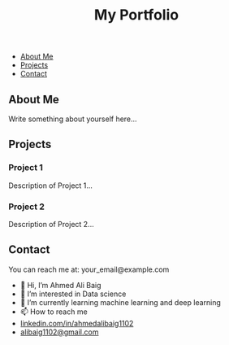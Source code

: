 <!DOCTYPE html>
<html lang="en">
<head>
    <meta charset="UTF-8">
    <meta name="viewport" content="width=device-width, initial-scale=1.0">
    <title>My Portfolio</title>
    <link rel="stylesheet" href="styles.css">
</head>
<body>
    <header>
        <h1>My Portfolio</h1>
    </header>
    <nav>
        <ul>
            <li><a href="#about">About Me</a></li>
            <li><a href="#projects">Projects</a></li>
            <li><a href="#contact">Contact</a></li>
        </ul>
    </nav>
    <section id="about">
        <h2>About Me</h2>
        <p>Write something about yourself here...</p>
    </section>
    <section id="projects">
        <h2>Projects</h2>
        <div class="project">
            <h3>Project 1</h3>
            <p>Description of Project 1...</p>
        </div>
        <div class="project">
            <h3>Project 2</h3>
            <p>Description of Project 2...</p>
        </div>
        <!-- Add more projects here -->
    </section>
    <section id="contact">
        <h2>Contact</h2>
        <p>You can reach me at: your_email@example.com</p>
    </section>
</body>
</html>

- 👋 Hi, I’m Ahmed Ali Baig
- 👀 I’m interested in Data science 
- 🌱 I’m currently learning machine learning and deep learning 
- 📫 How to reach me
- [linkedin.com/in/ahmedalibaig1102](https://www.linkedin.com/in/ahmedalibaig1102)
- alibaig1102@gmail.com


<!---
ahmedali1102/ahmedali1102 is a ✨ special ✨ repository because its `README.md` (this file) appears on your GitHub profile.
You can click the Preview link to take a look at your changes.
--->
